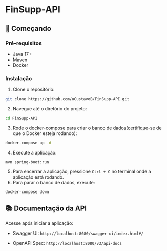 # FinSupp-API

## 🚀 Começando

### Pré-requisitos
- Java 17+
- Maven
- Docker

### Instalação
1. Clone o repositório:
```bash
git clone https://github.com/uGustavoB/FinSupp-API.git
```
2. Navegue até o diretório do projeto:
```bash
cd FinSupp-API
```
3. Rode o docker-compose para criar o banco de dados(certifique-se de que o Docker esteja rodando):
```bash
docker-compose up -d
```
4.  Execute a aplicação:
```
mvn spring-boot:run
```
5. Para encerrar a aplicação, pressione `Ctrl + C` no terminal onde a aplicação está rodando.
6. Para parar o banco de dados, execute:
```bash
docker-compose down
```

## 📚 Documentação da API

Acesse após iniciar a aplicação:

-   Swagger UI:  `http://localhost:8080/swagger-ui/index.html#/`

-   OpenAPI Spec:  `http://localhost:8080/v3/api-docs`

[//]: # (como encerrar aplicação)

